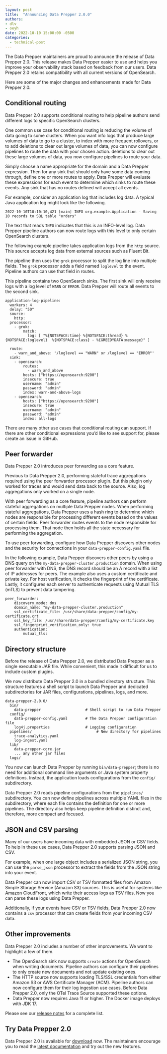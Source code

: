 ```yaml
---
layout: post
title:  "Announcing Data Prepper 2.0.0"
authors:
- dlv
- oeyh
date: 2022-10-10 15:00:00 -0500
categories:
  - technical-post
---
```


The Data Prepper maintainers are proud to announce the release of Data Prepper 2.0. This release makes Data Prepper 
easier to use and helps you improve your observability stack based on feedback from our users. Data Prepper 2.0 retains
compatibility with all current versions of OpenSearch.

Here are some of the major changes and enhancements made for Data Prepper 2.0.

## Conditional routing

Data Prepper 2.0 supports conditional routing to help pipeline authors send different logs to specific OpenSearch clusters.

One common use case for conditional routing is reducing the volume of data going to some clusters.
When you want info logs that produce large volumes of data to go to a cluster, to index with more frequent rollovers, or to add deletions to clear out large volumes of data, you can now configure pipelines to route the data with your chosen action.
deletions to clear out these large volumes of data, you now configure pipelines to route your data.


Simply choose a name appropriate for the domain and a Data Prepper expression. 
Then for any sink that should only have some data coming through, define one or more routes to apply. Data Prepper will evaluate 
these expressions for each event to determine which sinks to route these events. Any sink that has no routes defined will accept all events.

For example, consider an application log that includes log data. A typical Java application log might look like the following.

```
2022-10-10T10:10:10,421 [main] INFO org.example.Application - Saving 10 records to SQL table "orders"
```

The text that reads `INFO` indicates that this is an INFO-level log. Data Prepper pipeline authors can now route logs with this level to only certain OpenSearch clusters.

The following example pipeline takes application logs from the `http` source. This source 
accepts log data from external sources such as Fluent Bit. 

The pipeline then uses the `grok` processor to split the log line into multiple fields. The `grok` processor adds a 
field named `loglevel` to the event. Pipeline authors can use that field in routes.

This pipeline contains two OpenSearch sinks. The first sink will only receive logs with a log level of `WARN` or `ERROR`.
Data Prepper will route all events to the second sink.

```
application-log-pipeline:
  workers: 4
  delay: "50"
  source:
    http:
  processor:
    - grok:
        match:
          log: [ "%{NOTSPACE:time} %{NOTSPACE:thread} %{NOTSPACE:loglevel}  %{NOTSPACE:class} - %{GREEDYDATA:message}" ]

  route:
    - warn_and_above: '/loglevel == "WARN" or /loglevel == "ERROR"'
  sink:
    - opensearch:
        routes:
          - warn_and_above
        hosts: ["https://opensearch:9200"]
        insecure: true
        username: "admin"
        password: "admin"
        index: warn-and-above-logs
    - opensearch:
        hosts: ["https://opensearch:9200"]
        insecure: true
        username: "admin"
        password: "admin"
        index: all-logs
```

There are many other use cases that conditional routing can support. If there are other conditional expressions 
you’d like to see support for, please create an issue in GitHub.

## Peer forwarder

Data Prepper 2.0 introduces peer forwarding as a core feature.

Previous to Data Prepper 2.0, performing stateful trace aggregations required using the peer forwarder processor plugin. 
But this plugin only worked for traces and would send data back to the source. Also, log aggregations only worked on a 
single node.

With peer forwarding as a core feature, pipeline authors can perform stateful 
aggregations on multiple Data Prepper nodes. When performing stateful aggregations, Data Prepper uses a hash ring to determine 
which nodes are responsible for processing different events based on the values of certain fields. Peer forwarder 
routes events to the node responsible for processing them. That node then holds all the state necessary for performing the aggregation.

To use peer forwarding, configure how Data Prepper discovers other nodes and the security for connections in your
`data-prepper-config.yaml` file.

In the following example, Data Prepper discovers other peers by using a DNS query on the `my-data-prepper-cluster.production` domain.
When using peer forwarder with DNS, the DNS record should be an A record with a list of IP addresses for peers. The example also uses a custom certificate and private key.
For host verification, it checks the fingerprint of the certificate. Lastly, it configures each server to authenticate requests using
Mutual TLS (mTLS) to prevent data tampering.


```
peer_forwarder:
    discovery_mode: dns
    domain_name: "my-data-prepper-cluster.production"
    ssl_certificate_file: /usr/share/data-prepper/config/my-certificate.crt
    ssl_key_file: /usr/share/data-prepper/config/my-certificate.key
    ssl_fingerprint_verification_only: true
    authentication:
        mutual_tls:
```


## Directory structure

Before the release of Data Prepper 2.0, we distributed Data Prepper as a single executable JAR file. While convenient, 
this made it difficult for us to include custom plugins.

We now distribute Data Prepper 2.0 in a bundled directory structure. This structure features a shell script to launch 
Data Prepper and dedicated subdirectories for JAR files, configurations, pipelines, logs, and more.

```
data-prepper-2.0.0/
  bin/
    data-prepper                    # Shell script to run Data Prepper
  config/
    data-prepper-config.yaml        # The Data Prepper configuration file
    log4j.properties                # Logging configuration
  pipelines/                             # New directory for pipelines
    trace-analytics.yaml
    log-ingest.yaml
  lib/
    data-prepper-core.jar
    ... any other jar files
  logs/
```

You now can launch Data Prepper by running `bin/data-prepper`; there is no need for additional command line arguments or Java system 
property definitions. Instead, the application loads configurations from the `config/` subdirectory.

Data Prepper 2.0 reads pipeline configurations from the `pipelines/` subdirectory. You can now define pipelines across 
multiple YAML files in the subdirectory, where each file contains the definition for one or more pipelines. The directory 
also helps keep pipeline definition distinct and, therefore, more compact and focused.

## JSON and CSV parsing

Many of our users have incoming data with embedded JSON or CSV fields. To help in these use cases, Data Prepper 2.0 
supports parsing JSON and CSV.

For example, when one large object includes a serialized JSON string, you can use the `parse_json` processor to extract 
the fields from the JSON string into your event.

Data Prepper can now import CSV or TSV formatted files from Amazon Simple Storage Service (Amazon S3) sources. This is useful for systems like Amazon CloudFront, 
which write their access logs as TSV files. Now you can parse these logs using Data Prepper. 

Additionally, if your events have 
CSV or TSV fields, Data Prepper 2.0 now contains a `csv` processor that can create fields from your incoming CSV data.

## Other improvements

Data Prepper 2.0 includes a number of other improvements. We want to highlight a few of them.

* The OpenSearch sink now supports `create` actions for OpenSearch when writing documents. Pipeline authors can configure their pipelines to only create new documents and not update existing ones.
* The HTTP source now supports loading TLS/SSL credentials from either Amazon S3 or AWS Certificate Manager (ACM). Pipeline authors can now configure them for their log ingestion use cases. Before Data Prepper 2.0, only the OTel Trace Source supported these options.
* Data Prepper now requires Java 11 or higher. The Docker image deploys with JDK 17.

Please see our [release notes](https://github.com/opensearch-project/data-prepper/releases/tag/2.0.0) for a complete list.

## Try Data Prepper 2.0

Data Prepper 2.0 is available for [download](https://opensearch.org/downloads.html#data-prepper) now. The maintainers encourage you to
read the [latest documentation](https://opensearch.org/docs/latest/clients/data-prepper/index/) and try out the new features.
